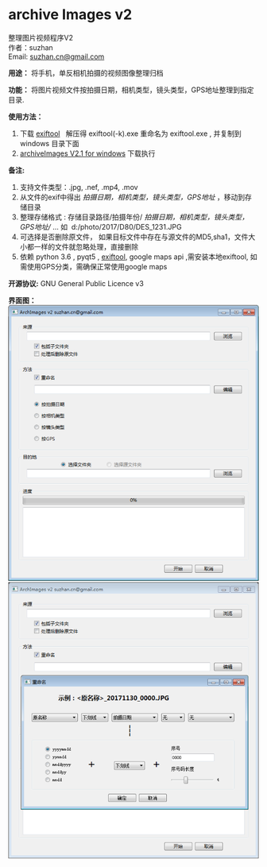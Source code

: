# archive Images v2
整理图片视频程序V2  
作者：suzhan    
Email: suzhan.cn@gmail.com    

**用途：**
将手机，单反相机拍摄的视频图像整理归档

**功能：** 
将图片视频文件按拍摄日期，相机类型，镜头类型，GPS地址整理到指定目录.

**使用方法：**
1. 下载 [exiftool](https://www.sno.phy.queensu.ca/~phil/exiftool/exiftool-10.64.zip) 
   解压得 exiftool(-k).exe 重命名为 exiftool.exe , 并复制到windows 目录下面
2. [archiveImages V2.1 for windows](https://github.com/suzhan/archiveImages/blob/master/archiveImagesV2.1.exe) 下载执行

**备注:**
1. 支持文件类型：.jpg, .nef, .mp4, .mov  
2. 从文件的exif中得出  _拍摄日期，相机类型，镜头类型，GPS地址_ ，移动到存储目录
3. 整理存储格式 : 存储目录路径/拍摄年份/ _拍摄日期，相机类型，镜头类型，GPS地址/_  ... 如  d:/photo/2017/D80/DES_1231.JPG  
4. 可选择是否删除原文件， 如果目标文件中存在与源文件的MD5,sha1，文件大小都一样的文件就忽略处理，直接删除       
5. 依赖 python 3.6 , pyqt5 , [exiftool](https://www.sno.phy.queensu.ca/~phil/exiftool/), google maps api ,需安装本地exiftool, 如需使用GPS分类，需确保正常使用google maps

**开源协议:** GNU General Public Licence v3

**界面图：**  
![image](https://github.com/suzhan/archiveImages/blob/master/1.PNG)
![image](https://github.com/suzhan/archiveImages/blob/master/2.PNG)


